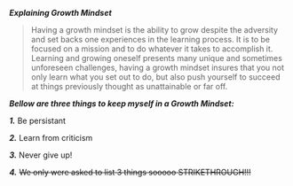  ***Explaining Growth Mindset***

> Having a growth mindset is the ability to grow despite the adversity and set backs one experiences in the learning process. It is to be focused on a mission and to do whatever it takes to accomplish it. Learning and growing oneself presents many unique and sometimes unforeseen challenges, having a growth mindset insures that you not only learn what you set out to do, but also push yourself to succeed at things previously thought as unattainable or far off.  
 
***Bellow are three things to keep myself in a Growth Mindset:***

***1.*** Be persistant 

***2.*** Learn from criticism

***3.*** Never give up!

***4.*** ~~We only were asked to list 3 things sooooo STRIKETHROUGH!!!~~
